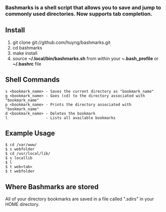 ### Bashmarks is a shell script that allows you to save and jump to commonly used directories. Now supports tab completion.

## Install

1. git clone git://github.com/huyng/bashmarks.git
2. cd bashmarks
3. make install
4. source **~/.local/bin/bashmarks.sh** from within your **~.bash\_profile** or **~/.bashrc** file

## Shell Commands

    s <bookmark_name> - Saves the current directory as "bookmark_name"
    g <bookmark_name> - Goes (cd) to the directory associated with "bookmark_name"
    p <bookmark_name> - Prints the directory associated with "bookmark_name"
    d <bookmark_name> - Deletes the bookmark
    l                 - Lists all available bookmarks
    
## Example Usage

    $ cd /var/www/
    $ s webfolder
    $ cd /usr/local/lib/
    $ s locallib
    $ l
    $ t web<tab>
    $ t webfolder

## Where Bashmarks are stored
    
All of your directory bookmarks are saved in a file called ".sdirs" in your HOME directory.
